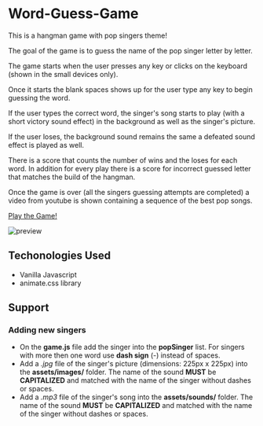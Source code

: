 # Word-Guess-Game

This is a hangman game with pop singers theme!

The goal of the game is to guess the name of the pop singer letter by letter.

The game starts when the user presses any key or clicks on the keyboard (shown in the small devices only).

Once it starts the blank spaces shows up for the user type any key to begin guessing the word.

If the user types the correct word, the singer's song starts to play (with a short victory sound effect) in the background as well as the singer's picture.

If the user loses, the background sound remains the same a defeated sound effect is played as well.

There is a score that counts the number of wins and the loses for each word. In addition for every play there is a score for incorrect guessed letter that matches the build of the hangman.

Once the game is over (all the singers guessing attempts are completed) a video from youtube is shown containing a sequence of the best pop songs.

[Play the Game!](https://carolinapc.github.io/Word-Guess-Game)

![preview](https://carolinapc.github.io/assets/images/hangman.png)

## Techonologies Used

- Vanilla Javascript
- animate.css library

## Support

### Adding new singers

* On the **game.js** file add the singer into the **popSinger** list. For singers with more then one word use **dash sign** (-) instead of spaces.
* Add a *.jpg* file of the singer's picture (dimensions: 225px x 225px) into the **assets/images/** folder. The name of the sound **MUST** be **CAPITALIZED** and matched with the name of the singer without dashes or spaces.
* Add a *.mp3* file of the singer's song into the **assets/sounds/** folder. The name of the sound **MUST** be **CAPITALIZED** and matched with the name of the singer without dashes or spaces.

